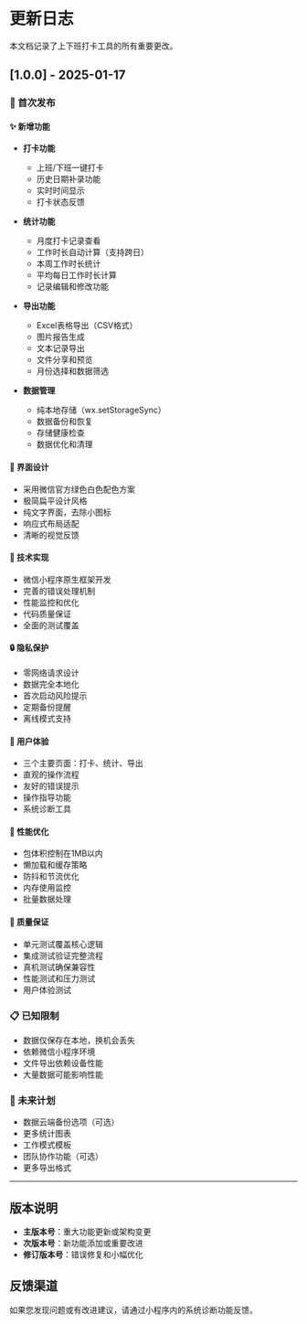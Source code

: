 # 更新日志

本文档记录了上下班打卡工具的所有重要更改。

## [1.0.0] - 2025-01-17

### 🎉 首次发布

#### ✨ 新增功能
- **打卡功能**
  - 上班/下班一键打卡
  - 历史日期补录功能
  - 实时时间显示
  - 打卡状态反馈

- **统计功能**
  - 月度打卡记录查看
  - 工作时长自动计算（支持跨日）
  - 本周工作时长统计
  - 平均每日工作时长计算
  - 记录编辑和修改功能

- **导出功能**
  - Excel表格导出（CSV格式）
  - 图片报告生成
  - 文本记录导出
  - 文件分享和预览
  - 月份选择和数据筛选

- **数据管理**
  - 纯本地存储（wx.setStorageSync）
  - 数据备份和恢复
  - 存储健康检查
  - 数据优化和清理

#### 🎨 界面设计
- 采用微信官方绿色白色配色方案
- 极简扁平设计风格
- 纯文字界面，去除小图标
- 响应式布局适配
- 清晰的视觉反馈

#### 🔧 技术实现
- 微信小程序原生框架开发
- 完善的错误处理机制
- 性能监控和优化
- 代码质量保证
- 全面的测试覆盖

#### 🔒 隐私保护
- 零网络请求设计
- 数据完全本地化
- 首次启动风险提示
- 定期备份提醒
- 离线模式支持

#### 📱 用户体验
- 三个主要页面：打卡、统计、导出
- 直观的操作流程
- 友好的错误提示
- 操作指导功能
- 系统诊断工具

#### 🚀 性能优化
- 包体积控制在1MB以内
- 懒加载和缓存策略
- 防抖和节流优化
- 内存使用监控
- 批量数据处理

#### 🧪 质量保证
- 单元测试覆盖核心逻辑
- 集成测试验证完整流程
- 真机测试确保兼容性
- 性能测试和压力测试
- 用户体验测试

### 📋 已知限制
- 数据仅保存在本地，换机会丢失
- 依赖微信小程序环境
- 文件导出依赖设备性能
- 大量数据可能影响性能

### 🔮 未来计划
- 数据云端备份选项（可选）
- 更多统计图表
- 工作模式模板
- 团队协作功能（可选）
- 更多导出格式

---

## 版本说明

- **主版本号**：重大功能更新或架构变更
- **次版本号**：新功能添加或重要改进
- **修订版本号**：错误修复和小幅优化

## 反馈渠道

如果您发现问题或有改进建议，请通过小程序内的系统诊断功能反馈。